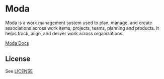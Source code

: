 # Moda
Moda is a work management system used to plan, manage, and create associations across work items, projects, teams, planning and products.  It helps track, align, and deliver work across organizations.

[Moda Docs](https://destacey.github.io/Moda)

## License

See [LICENSE](LICENSE.md)

